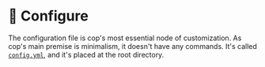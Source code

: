 # 🔧 Configure

The configuration file is cop's most essential node of customization. As cop's main premise is minimalism, it doesn't have any commands. It's called [`config.yml`][config.yml], and it's placed at the root directory.

<!-- references -->

[config.yml]: https://github.com/cAttte/cop/blob/master/config.yml
